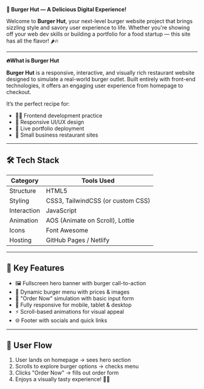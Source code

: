 **🍔 Burger Hut — A Delicious Digital Experience!**

Welcome to **Burger Hut**, your next-level burger website project that brings sizzling style and savory user experience to life. Whether you're showing off your web dev skills or building a portfolio for a food startup — this site has all the flavor! 🌶️🔥

---

**🔥What is Burger Hut**

**Burger Hut** is a responsive, interactive, and visually rich restaurant website designed to simulate a real-world burger outlet. Built entirely with front-end technologies, it offers an engaging user experience from homepage to checkout.

It’s the perfect recipe for:

- 🧑‍🍳 Frontend development practice  
- 📱 Responsive UI/UX design  
- 🎯 Live portfolio deployment  
- 🍟 Small business restaurant sites  

---

## 🛠️ Tech Stack

| Category     | Tools Used                         |
|--------------|------------------------------------|
| Structure    | HTML5                              |
| Styling      | CSS3, TailwindCSS (or custom CSS)  |
| Interaction  | JavaScript                         |
| Animation    | AOS (Animate on Scroll), Lottie    |
| Icons        | Font Awesome                       |
| Hosting      | GitHub Pages / Netlify             |

---

## 🎨 Key Features

- 🖼️ Fullscreen hero banner with burger call-to-action  
- 🍔 Dynamic burger menu with prices & images  
- 🛒 "Order Now" simulation with basic input form  
- 📲 Fully responsive for mobile, tablet & desktop  
- ⚡ Scroll-based animations for visual appeal  
- 🌐 Footer with socials and quick links  

---

## 🎯 User Flow

1. User lands on homepage → sees hero section  
2. Scrolls to explore burger options → checks menu  
3. Clicks "Order Now" → fills out order form  
4. Enjoys a visually tasty experience! 🍔💫  



